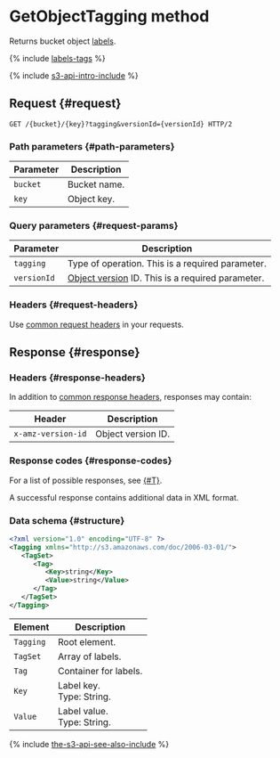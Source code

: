 # GetObjectTagging method

Returns bucket object [labels](../../../concepts/tags.md).

{% include [labels-tags](../../../../_includes/storage/labels-tags.md) %}

{% include [s3-api-intro-include](../../../../_includes/storage/s3-api-intro-include.md) %}

## Request {#request}

```http
GET /{bucket}/{key}?tagging&versionId={versionId} HTTP/2
```

### Path parameters {#path-parameters}

Parameter | Description
--- | ---
`bucket` | Bucket name.
`key` | Object key.

### Query parameters {#request-params}

Parameter | Description
--- | ---
`tagging` | Type of operation. This is a required parameter.
`versionId` | [Object version](../../../concepts/versioning.md) ID. This is a required parameter.

### Headers {#request-headers}

Use [common request headers](../common-request-headers.md) in your requests.

## Response {#response}

### Headers {#response-headers}

In addition to [common response headers](../common-response-headers.md), responses may contain:

Header | Description
--------- | --------
`x-amz-version-id` | Object version ID.

### Response codes {#response-codes}

For a list of possible responses, see [{#T}](../response-codes.md).

A successful response contains additional data in XML format.

### Data schema {#structure}

```xml
<?xml version="1.0" encoding="UTF-8" ?>
<Tagging xmlns="http://s3.amazonaws.com/doc/2006-03-01/">
   <TagSet>
      <Tag>
         <Key>string</Key>
         <Value>string</Value>
      </Tag>
   </TagSet>
</Tagging>
```

Element | Description
--- | ---
`Tagging` | Root element.
`TagSet` | Array of labels.
`Tag` | Container for labels.
`Key` | Label key.<br>Type: String.
`Value` | Label value.<br>Type: String.

{% include [the-s3-api-see-also-include](../../../../_includes/storage/the-s3-api-see-also-include.md) %}